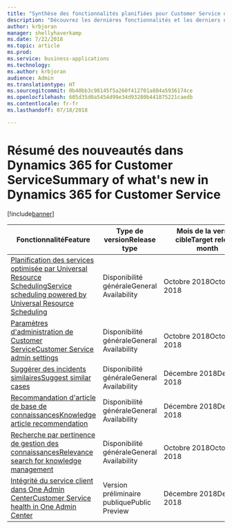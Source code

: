 ```yaml
---
title: "Synthèse des fonctionnalités planifiées pour Customer Service dans Dynamics 365"
description: "Découvrez les dernières fonctionnalités et les derniers engagements dans les domaines principaux de Customer Service dans Dynamics 365"
author: krbjoran
manager: shellyhaverkamp
ms.date: 7/22/2018
ms.topic: article
ms.prod: 
ms.service: business-applications
ms.technology: 
ms.author: krbjoran
audience: Admin
ms.translationtype: HT
ms.sourcegitcommit: 0b40bb3c98145f5a260f412701a884a5936174ce
ms.openlocfilehash: 605d35d0a5454d99e34d93280b441875221caedb
ms.contentlocale: fr-fr
ms.lasthandoff: 07/18/2018

---
```

#  <a name="summary-of-whats-new-in-dynamics-365-for-customer-service"></a><span data-ttu-id="9140c-103">Résumé des nouveautés dans Dynamics 365 for Customer Service</span><span class="sxs-lookup"><span data-stu-id="9140c-103">Summary of what's new in Dynamics 365 for Customer Service</span></span>

[!include[banner](../../../includes/banner.md)]

| <span data-ttu-id="9140c-104">Fonctionnalité</span><span class="sxs-lookup"><span data-stu-id="9140c-104">Feature</span></span>                                                                                               | <span data-ttu-id="9140c-105">Type de version</span><span class="sxs-lookup"><span data-stu-id="9140c-105">Release type</span></span>   | <span data-ttu-id="9140c-106">Mois de la version cible</span><span class="sxs-lookup"><span data-stu-id="9140c-106">Target release month</span></span> |
|-------------------------------------------------------------------------------------------------------|----------------|----------------------|
| [<span data-ttu-id="9140c-107">Planification des services optimisée par Universal Resource Scheduling</span><span class="sxs-lookup"><span data-stu-id="9140c-107">Service scheduling powered by Universal   Resource Scheduling</span></span>](service-scheduling-powered-by-urs.md) | <span data-ttu-id="9140c-108">Disponibilité générale</span><span class="sxs-lookup"><span data-stu-id="9140c-108">General Availability</span></span>             | <span data-ttu-id="9140c-109">Octobre 2018</span><span class="sxs-lookup"><span data-stu-id="9140c-109">October 2018</span></span>          |
| [<span data-ttu-id="9140c-110">Paramètres d'administration de Customer Service</span><span class="sxs-lookup"><span data-stu-id="9140c-110">Customer Service admin   settings</span></span>](customer-service-admin-settings.md)                               | <span data-ttu-id="9140c-111">Disponibilité générale</span><span class="sxs-lookup"><span data-stu-id="9140c-111">General Availability</span></span>             | <span data-ttu-id="9140c-112">Octobre 2018</span><span class="sxs-lookup"><span data-stu-id="9140c-112">October 2018</span></span>          |
| [<span data-ttu-id="9140c-113">Suggérer des incidents similaires</span><span class="sxs-lookup"><span data-stu-id="9140c-113">Suggest similar   cases</span></span>](suggest-similar-cases.md)                                                   | <span data-ttu-id="9140c-114">Disponibilité générale</span><span class="sxs-lookup"><span data-stu-id="9140c-114">General Availability</span></span>             | <span data-ttu-id="9140c-115">Décembre 2018</span><span class="sxs-lookup"><span data-stu-id="9140c-115">December 2018</span></span>          |
| [<span data-ttu-id="9140c-116">Recommandation d'article de base de connaissances</span><span class="sxs-lookup"><span data-stu-id="9140c-116">Knowledge article   recommendation</span></span>](knowledge-article-recommendation.md)                             | <span data-ttu-id="9140c-117">Disponibilité générale</span><span class="sxs-lookup"><span data-stu-id="9140c-117">General Availability</span></span>             | <span data-ttu-id="9140c-118">Décembre 2018</span><span class="sxs-lookup"><span data-stu-id="9140c-118">December 2018</span></span>          |
| [<span data-ttu-id="9140c-119">Recherche par pertinence de gestion des connaissances</span><span class="sxs-lookup"><span data-stu-id="9140c-119">Relevance search for knowledge   management</span></span>](relevance-search-for-knowledge-management.md)           | <span data-ttu-id="9140c-120">Disponibilité générale</span><span class="sxs-lookup"><span data-stu-id="9140c-120">General Availability</span></span>             | <span data-ttu-id="9140c-121">Octobre 2018</span><span class="sxs-lookup"><span data-stu-id="9140c-121">October 2018</span></span>          |
| [<span data-ttu-id="9140c-122">Intégrité du service client dans One Admin Center</span><span class="sxs-lookup"><span data-stu-id="9140c-122">Customer Service health in One Admin   Center</span></span>](customer-service-health-in-admin-center.md)           | <span data-ttu-id="9140c-123">Version préliminaire publique</span><span class="sxs-lookup"><span data-stu-id="9140c-123">Public Preview</span></span> | <span data-ttu-id="9140c-124">Décembre 2018</span><span class="sxs-lookup"><span data-stu-id="9140c-124">December 2018</span></span>         |

